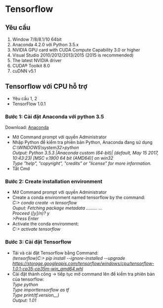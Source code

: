 # Tensorflow
## Yêu cầu
  1. Window 7/8/8.1/10 64bit
  2. Anaconda 4.2.0 với Python 3.5.x
  3. NVIDIA GPU card with CUDA Compute Capability 3.0 or higher
  4. Visual Studio 2010/2012/2013/2015 (2015 is recommended)
  5. The latest NVIDIA driver
  6. CUDA® Toolkit 8.0
  7. cuDNN v5.1
## Tensorflow với CPU hỗ trợ
- Yêu cầu 1, 2
- TensorFlow 1.0.1
### Bước 1: Cài đặt Anaconda với python 3.5 
  Download: [Anaconda](https://repo.continuum.io/archive/Anaconda3-4.2.0-Windows-x86_64.exe)  
  - Mở Command prompt với quyền Administrator  
  - Nhập Python để kiểm tra phiên bản Python, Anaconda đang sử dụng                   
        *C:\WINDOWS\system32>python          
        Output: Python 3.5.3 |Anaconda custom (64-bit)| (default, May 15 2017, 10:43:23) [MSC v.1900 64 bit (AMD64)] on win32           
        Type "help", "copyright", "credits" or "license" for more information.*
  - Tắt Cmd         
### Bước 2: Create installation environment  
  - Mở Command prompt với quyền Administrator   
  - Create a conda environment named tensorflow by the command:                     
        *C:\> conda create -n tensorflow      
        Ouput: Fetching package metadata .........
        …                        
        Proceed ([y]/n)? y                     
        >Press Enter*           
  - Activate the conda environment:             
      *C:\> activate tensorflow*

### Bước 3: Cài đặt Tensorflow
  - Tải và cài đặt Tensorflow bằng Command:                
      *(tensorflow)C:\> pip install --ignore-installed --upgrade https://storage.googleapis.com/tensorflow/windows/cpu/tensorflow-1.0.1-cp35-cp35m-win_amd64.whl*                 
  - Cài đặt thành công -> tiếp tục mở command lên để kiểm tra phiên bản của tensorflow:                
      *Type python       
      Type importtensorflow as tf                     
      Type print(tf.version__)                    
      Output: 1.01*
